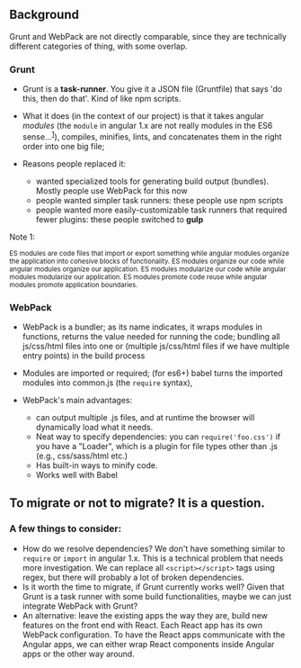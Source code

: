 ## Background

Grunt and WebPack are not directly comparable, since they are technically different categories of thing, with some overlap.

### Grunt

- Grunt is a **task-runner**. You give it a JSON file (Gruntfile) that says 'do this, then do that'. Kind of like npm scripts. 
- What it does (in the context of our project) is that it takes angular *modules* (the `module` in angular 1.x are not really modules in the ES6 sense...<sup>[1](#footnote1)</sup>), compiles, minifies, lints, and concatenates them in the right order into one big file; 

- Reasons people replaced it:
  - wanted specialized tools for generating build output (bundles). Mostly people use WebPack for this now
  - people wanted simpler task runners: these people use npm scripts
  - people wanted more easily-customizable task runners that required fewer plugins: these people switched to **gulp**

<a name="footnote1">Note 1: </a> 

<sup> ES modules are code files that import or export something while angular modules organize the application into cohesive blocks of functionality. ES modules organize our code while angular modules organize our application. ES modules modularize our code while angular modules modularize our application. ES modules promote code reuse while angular modules promote application boundaries. </sup>

### WebPack

- WebPack is a bundler; as its name indicates, it wraps modules in functions, returns the value needed for running the code; bundling all js/css/html files into one or (multiple js/css/html files if we have multiple entry points) in the build process 

- Modules are imported or required; (for es6+) babel turns the imported modules into common.js (the `require` syntax), 


- WebPack's main advantages:
  - can output multiple .js files, and at runtime the browser will dynamically load what it needs. 
  - Neat way to specify dependencies: you can `require('foo.css')` if you have a "Loader", which is a plugin for file types other than .js (e.g., css/sass/html etc.)
  - Has built-in ways to minify code.
  - Works well with Babel


## To migrate or not to migrate? It is a question. 

### A few things to consider: 
- How do we resolve dependencies? We don't have something similar to `require` or `import` in angular 1.x. This is a technical problem that needs more investigation. We can replace all `<script></script>` tags using regex, but there will probably a lot of broken dependencies. 
- Is it worth the time to migrate, if Grunt currently works well? Given that Grunt is a task runner with some build functionalities, maybe we can just integrate WebPack with Grunt? 
- An alternative: leave the existing apps the way they are, build new features on the front end with React. Each React app has its own WebPack configuration. To have the React apps communicate with the Angular apps, we can either wrap React components inside Angular apps or the other way around. 



